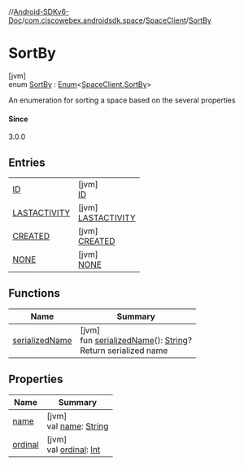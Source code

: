 //[Android-SDKv6-Doc](../../../../index.md)/[com.ciscowebex.androidsdk.space](../../index.md)/[SpaceClient](../index.md)/[SortBy](index.md)

# SortBy

[jvm]\
enum [SortBy](index.md) : [Enum](https://kotlinlang.org/api/latest/jvm/stdlib/kotlin/-enum/index.html)&lt;[SpaceClient.SortBy](index.md)&gt; 

An enumeration for sorting a space based on the several properties

#### Since

3.0.0

## Entries

| | |
|---|---|
| [ID](-i-d/index.md) | [jvm]<br>[ID](-i-d/index.md) |
| [LASTACTIVITY](-l-a-s-t-a-c-t-i-v-i-t-y/index.md) | [jvm]<br>[LASTACTIVITY](-l-a-s-t-a-c-t-i-v-i-t-y/index.md) |
| [CREATED](-c-r-e-a-t-e-d/index.md) | [jvm]<br>[CREATED](-c-r-e-a-t-e-d/index.md) |
| [NONE](-n-o-n-e/index.md) | [jvm]<br>[NONE](-n-o-n-e/index.md) |

## Functions

| Name | Summary |
|---|---|
| [serializedName](serialized-name.md) | [jvm]<br>fun [serializedName](serialized-name.md)(): [String](https://kotlinlang.org/api/latest/jvm/stdlib/kotlin/-string/index.html)?<br>Return serialized name |

## Properties

| Name | Summary |
|---|---|
| [name](../../../com.ciscowebex.androidsdk.team/-list-team-membership-result/-bad-request/index.md#-372974862%2FProperties%2F-411797461) | [jvm]<br>val [name](../../../com.ciscowebex.androidsdk.team/-list-team-membership-result/-bad-request/index.md#-372974862%2FProperties%2F-411797461): [String](https://kotlinlang.org/api/latest/jvm/stdlib/kotlin/-string/index.html) |
| [ordinal](../../../com.ciscowebex.androidsdk.team/-list-team-membership-result/-bad-request/index.md#-739389684%2FProperties%2F-411797461) | [jvm]<br>val [ordinal](../../../com.ciscowebex.androidsdk.team/-list-team-membership-result/-bad-request/index.md#-739389684%2FProperties%2F-411797461): [Int](https://kotlinlang.org/api/latest/jvm/stdlib/kotlin/-int/index.html) |

